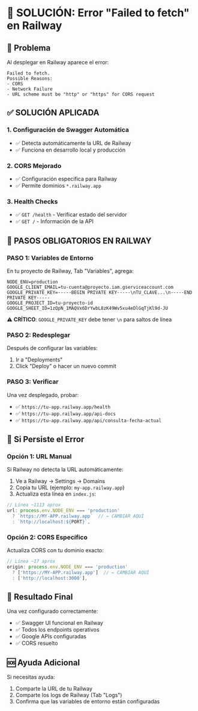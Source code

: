 # 🚀 SOLUCIÓN: Error "Failed to fetch" en Railway

## 🎯 Problema
Al desplegar en Railway aparece el error:
```
Failed to fetch. 
Possible Reasons:
- CORS
- Network Failure  
- URL scheme must be "http" or "https" for CORS request
```

## ✅ SOLUCIÓN APLICADA

### 1. **Configuración de Swagger Automática**
- ✅ Detecta automáticamente la URL de Railway
- ✅ Funciona en desarrollo local y producción

### 2. **CORS Mejorado**  
- ✅ Configuración específica para Railway
- ✅ Permite dominios `*.railway.app`

### 3. **Health Checks**
- ✅ `GET /health` - Verificar estado del servidor
- ✅ `GET /` - Información de la API

## 🔧 PASOS OBLIGATORIOS EN RAILWAY

### **PASO 1: Variables de Entorno**
En tu proyecto de Railway, Tab "Variables", agrega:

```env
NODE_ENV=production
GOOGLE_CLIENT_EMAIL=tu-cuenta@proyecto.iam.gserviceaccount.com
GOOGLE_PRIVATE_KEY=-----BEGIN PRIVATE KEY-----\nTU_CLAVE...\n-----END PRIVATE KEY-----
GOOGLE_PROJECT_ID=tu-proyecto-id
GOOGLE_SHEET_ID=1zQpN_1MAQVx6DrYwbL8zK49Wv5xu4eDlGqTjKl9d-JU
```

⚠️ **CRÍTICO**: `GOOGLE_PRIVATE_KEY` debe tener `\n` para saltos de línea

### **PASO 2: Redesplegar**
Después de configurar las variables:
1. Ir a "Deployments" 
2. Click "Deploy" o hacer un nuevo commit

### **PASO 3: Verificar**
Una vez desplegado, probar:
- ✅ `https://tu-app.railway.app/health`
- ✅ `https://tu-app.railway.app/api-docs`
- ✅ `https://tu-app.railway.app/api/consulta-fecha-actual`

## 🐛 Si Persiste el Error

### **Opción 1: URL Manual**
Si Railway no detecta la URL automáticamente:

1. Ve a Railway → Settings → Domains
2. Copia tu URL (ejemplo: `my-app.railway.app`)
3. Actualiza esta línea en `index.js`:

```javascript
// Línea ~1113 aprox
url: process.env.NODE_ENV === 'production' 
  ? `https://MY-APP.railway.app`  // ← CAMBIAR AQUÍ
  : `http://localhost:${PORT}`,
```

### **Opción 2: CORS Específico**
Actualiza CORS con tu dominio exacto:

```javascript
// Línea ~17 aprox  
origin: process.env.NODE_ENV === 'production' 
  ? ['https://MY-APP.railway.app']  // ← CAMBIAR AQUÍ
  : ['http://localhost:3000'],
```

## 📱 Resultado Final

Una vez configurado correctamente:
- ✅ Swagger UI funcional en Railway
- ✅ Todos los endpoints operativos  
- ✅ Google APIs configuradas
- ✅ CORS resuelto

## 🆘 Ayuda Adicional

Si necesitas ayuda:
1. Comparte la URL de tu Railway
2. Comparte los logs de Railway (Tab "Logs")  
3. Confirma que las variables de entorno están configuradas 